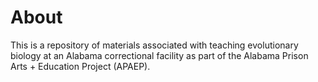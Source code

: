 # About

This is a repository of materials associated with teaching evolutionary biology
at an Alabama correctional facility as part of the Alabama Prison Arts +
Education Project (APAEP).
